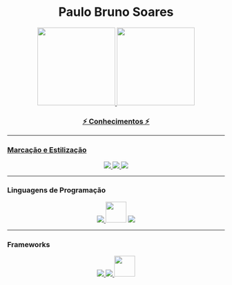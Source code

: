 <h1 align="center">Paulo Bruno Soares</h1>

<div align="center">
  <a href="https://github.com/paulobrunosoares">
  <img height="180em" src="https://github-readme-stats.vercel.app/api?username=paulobrunosoares&show_icons=true&theme=dracula&include_all_commits=true&count_private=true%22/%3E">
  <img height="180em" src="https://github-readme-stats.vercel.app/api/top-langs/?username=paulobrunosoares&layout=compact&langs_count=7&theme=dracula%22/%3E">
</div>


<h3 align="center"> ⚡ Conhecimentos ⚡ </h3> 

<hr>
<h3 align="left" >Marcação e Estilização</h3>
  <div align="center">
    <a href="https://www.w3.org/html/" target="_blank"> <img src="https://img.icons8.com/color/48/000000/html-5.png"/> </a> 
    <a href="https://www.w3schools.com/css/" target="_blank"> <img src="https://img.icons8.com/color/48/000000/css3.png"/> </a>
    <a href="https://www.w3schools.com/css/" target="_blank"> <img src="https://img.icons8.com/color/48/000000/sass.png"/> </a>
  </div>
  
<hr>
<h3 align="left" >Linguagens de Programação</h3>
  <div align="center">
    <a href="https://www.w3schools.com/java/" target="_blank"> <img src="https://img.icons8.com/color/48/000000/java.png"/> </a>
    <a href="https://developer.mozilla.org/en-US/docs/Web/JavaScript" target="_blank"> <img src="https://img.icons8.com/color/48/000000/javascript.png"               width="48" height="48"/></a>
    <a href="https://www.w3schools.com/typescript/" target="_blank"> <img src="https://img.icons8.com/color/48/000000/typescript.png"/> </a>
  </div>
  
<hr>
<h3 align="left" >Frameworks</h3>
<div align="center">
  <a href="https://spring.io/projects/spring-boot" target="_blank"> <img src="https://img.icons8.com/color/48/000000/spring-logo.png"/> </a>
  <a href="https://angular.io/" target="_blank"> <img src="https://img.icons8.com/color/48/000000/angularjs.png"/> </a>
  <a href="https://nestjs.com/" target="_blank"> <img width="48px" src="https://user-images.githubusercontent.com/13108166/32161516-25ee8a3c-bd56-11e7-9d49-76faed577e1a.png"/> </a>
</div>

  
<!--
**paulobrunosoares/paulobrunosoares** is a ✨ _special_ ✨ repository because its `README.md` (this file) appears on your GitHub profile.

Here are some ideas to get you started:

- 🔭 I’m currently working on ...
- 🌱 I’m currently learning ...
- 👯 I’m looking to collaborate on ...
- 🤔 I’m looking for help with ...
- 💬 Ask me about ...
- 📫 How to reach me: ...
- 😄 Pronouns: ...
- ⚡ Fun fact: ...
-->
